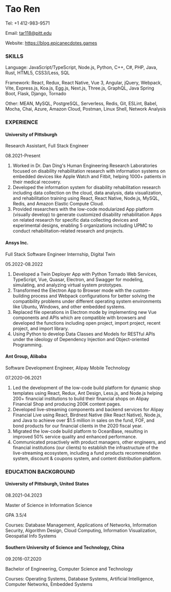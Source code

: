 # Tao Ren

Tel: +1 412-983-9571

Email: tar118@pitt.edu

Website: https://blog.epicanecdotes.games
	 
### SKILLS
Language: JavaScript/TypeScript, Node.js, Python, C++, C#, PHP, Java, Rust, HTML5, CSS3/Less, SQL

Framework: React, Redux, React Native, Vue 3, Angular, jQuery, Webpack, Vite, Express.js, Koa.js, Egg.js, Next.js, Three.js, GraphQL, Java Spring Boot, Flask, Django, Tornado

Other: MEAN, MySQL, PostgreSQL, Serverless, Redis, Git, ESLint, Babel, Mocha, Chai, Azure, Amazon Cloud, Postman, Linux Shell, Network Analysis
	 
### EXPERIENCE
#### University of Pittsburgh

Research Assistant, Full Stack Engineer

08.2021-Present

1. Worked in Dr. Dan Ding's Human Engineering Research Laboratories focused on disability rehabilitation research with information systems on embedded devices like Apple Watch and Fitbit, helping 1000+ patients in their medical recovery.
2. Developed the information system for disability rehabilitation research including data collection on the cloud, data analysis, data visualization, and rehabilitation training using React, React Native, Node.js, MySQL, Redis, and Amazon Elastic Compute Cloud. 
3. Provided researchers with the low-code modularized App platform (visually develop) to generate customized disability rehabilitation Apps on related research for specific data collecting devices and experimental designs, enabling 5 organizations including UPMC to conduct rehabilitation-related research and projects.

#### Ansys Inc.                                                                                           
Full Stack Software Engineer Internship, Digital Twin

05.2022-08.2022

1. Developed a Twin Deployer App with Python Tornado Web Services, TypeScript, Vue, Quasar, Electron, and Swagger for modeling, simulating, and analyzing virtual system prototypes. 
2. Transformed the Electron App to Browser mode with the custom-building process and Webpack configurations for better solving the compatibility problems under different operating system environments like Ubuntu, Windows, and other embedded systems.
3. Replaced file operations in Electron mode by implementing new Vue components and APIs which are compatible with browsers and developed the functions including open project, import project, recent project, and import library.
4. Using Python to develop Data Classes and Models for RESTful APIs under the ideology of Dependency Injection and Object-oriented Programming.

#### Ant Group, Alibaba                                                      
Software Development Engineer, Alipay Mobile Technology

07.2020-06.2021

1. Led the development of the low-code build platform for dynamic shop templates using React, Redux, Ant Design, Less.js, and Node.js helping 200+ financial institutions to build their financial shops on Alipay Financial Shop and producing 200K content pages.
2. Developed live-streaming components and backend services for Alipay Financial Live using React, Birdnest Native (like React Native), Node.js, and Java to achieve over $1.5 million in sales on the fund, FOF, and bond products for our financial clients in the 2020 fiscal year.
3. Migrated the low-code build platform to OceanBase, resulting in improved 50% service quality and enhanced performance.
4. Communicated proactively with product managers, other engineers, and financial institutions (our clients) to establish the infrastructure of the live-streaming ecosystem, including a fund products recommendation system, discount & coupons system, and content distribution platform.

### EDUCATION BACKGROUND
#### University of Pittsburgh, United States
08.2021-04.2023

Master of Science in Information Science

GPA 3.5/4

Courses: Database Management, Applications of Networks, Information Security, Algorithm Design, Cloud Computing, Information Visualization, Geospatial Info Systems
#### Southern University of Science and Technology, China
09.2016-07.2020

Bachelor of Engineering, Computer Science and Technology  

Courses: Operating Systems, Database Systems, Artificial Intelligence, Computer Networks, Embedded Systems